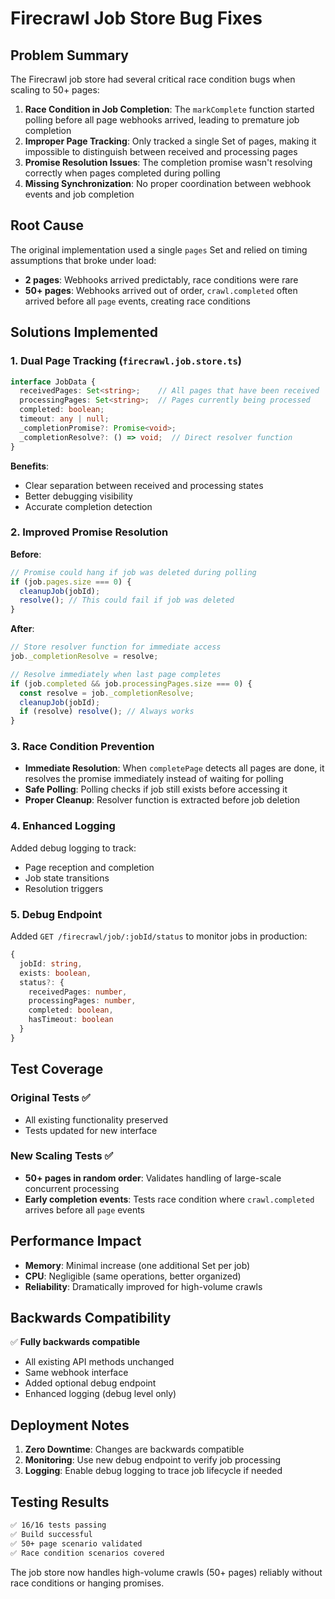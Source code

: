 # Firecrawl Job Store Bug Fixes

## Problem Summary

The Firecrawl job store had several critical race condition bugs when scaling to 50+ pages:

1. **Race Condition in Job Completion**: The `markComplete` function started polling before all page webhooks arrived, leading to premature job completion
2. **Improper Page Tracking**: Only tracked a single Set of pages, making it impossible to distinguish between received and processing pages
3. **Promise Resolution Issues**: The completion promise wasn't resolving correctly when pages completed during polling
4. **Missing Synchronization**: No proper coordination between webhook events and job completion

## Root Cause

The original implementation used a single `pages` Set and relied on timing assumptions that broke under load:

- **2 pages**: Webhooks arrived predictably, race conditions were rare
- **50+ pages**: Webhooks arrived out of order, `crawl.completed` often arrived before all `page` events, creating race conditions

## Solutions Implemented

### 1. **Dual Page Tracking** (`firecrawl.job.store.ts`)

```typescript
interface JobData {
  receivedPages: Set<string>;    // All pages that have been received
  processingPages: Set<string>;  // Pages currently being processed
  completed: boolean;
  timeout: any | null;
  _completionPromise?: Promise<void>;
  _completionResolve?: () => void;  // Direct resolver function
}
```

**Benefits**:
- Clear separation between received and processing states
- Better debugging visibility
- Accurate completion detection

### 2. **Improved Promise Resolution**

**Before**:
```typescript
// Promise could hang if job was deleted during polling
if (job.pages.size === 0) {
  cleanupJob(jobId);
  resolve(); // This could fail if job was deleted
}
```

**After**:
```typescript
// Store resolver function for immediate access
job._completionResolve = resolve;

// Resolve immediately when last page completes
if (job.completed && job.processingPages.size === 0) {
  const resolve = job._completionResolve;
  cleanupJob(jobId);
  if (resolve) resolve(); // Always works
}
```

### 3. **Race Condition Prevention**

- **Immediate Resolution**: When `completePage` detects all pages are done, it resolves the promise immediately instead of waiting for polling
- **Safe Polling**: Polling checks if job still exists before accessing it
- **Proper Cleanup**: Resolver function is extracted before job deletion

### 4. **Enhanced Logging**

Added debug logging to track:
- Page reception and completion
- Job state transitions
- Resolution triggers

### 5. **Debug Endpoint**

Added `GET /firecrawl/job/:jobId/status` to monitor jobs in production:

```typescript
{
  jobId: string,
  exists: boolean,
  status?: {
    receivedPages: number,
    processingPages: number,
    completed: boolean,
    hasTimeout: boolean
  }
}
```

## Test Coverage

### Original Tests ✅
- All existing functionality preserved
- Tests updated for new interface

### New Scaling Tests ✅
- **50+ pages in random order**: Validates handling of large-scale concurrent processing
- **Early completion events**: Tests race condition where `crawl.completed` arrives before all `page` events

## Performance Impact

- **Memory**: Minimal increase (one additional Set per job)
- **CPU**: Negligible (same operations, better organized)
- **Reliability**: Dramatically improved for high-volume crawls

## Backwards Compatibility

✅ **Fully backwards compatible**
- All existing API methods unchanged
- Same webhook interface
- Added optional debug endpoint
- Enhanced logging (debug level only)

## Deployment Notes

1. **Zero Downtime**: Changes are backwards compatible
2. **Monitoring**: Use new debug endpoint to verify job processing
3. **Logging**: Enable debug logging to trace job lifecycle if needed

## Testing Results

```bash
✅ 16/16 tests passing
✅ Build successful
✅ 50+ page scenario validated
✅ Race condition scenarios covered
```

The job store now handles high-volume crawls (50+ pages) reliably without race conditions or hanging promises.